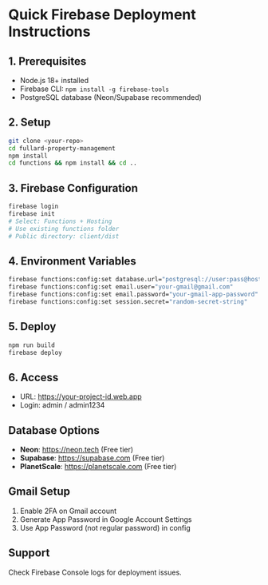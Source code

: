 # Quick Firebase Deployment Instructions

## 1. Prerequisites
- Node.js 18+ installed
- Firebase CLI: `npm install -g firebase-tools`
- PostgreSQL database (Neon/Supabase recommended)

## 2. Setup
```bash
git clone <your-repo>
cd fullard-property-management
npm install
cd functions && npm install && cd ..
```

## 3. Firebase Configuration
```bash
firebase login
firebase init
# Select: Functions + Hosting
# Use existing functions folder
# Public directory: client/dist
```

## 4. Environment Variables
```bash
firebase functions:config:set database.url="postgresql://user:pass@host/db"
firebase functions:config:set email.user="your-gmail@gmail.com"
firebase functions:config:set email.password="your-gmail-app-password"
firebase functions:config:set session.secret="random-secret-string"
```

## 5. Deploy
```bash
npm run build
firebase deploy
```

## 6. Access
- URL: https://your-project-id.web.app
- Login: admin / admin1234

## Database Options
- **Neon**: https://neon.tech (Free tier)
- **Supabase**: https://supabase.com (Free tier)
- **PlanetScale**: https://planetscale.com (Free tier)

## Gmail Setup
1. Enable 2FA on Gmail account
2. Generate App Password in Google Account Settings
3. Use App Password (not regular password) in config

## Support
Check Firebase Console logs for deployment issues.